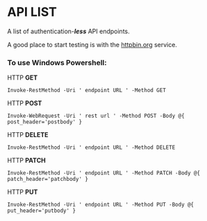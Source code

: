 # API LIST

A list of authentication-***less*** API endpoints.

A good place to start testing is with the [httpbin.org](https://httpbin.org/) service.

### To use Windows Powershell: ###

HTTP **GET**

```
Invoke-RestMethod -Uri ' endpoint URL ' -Method GET
```

HTTP **POST**

```
Invoke-WebRequest -Uri ' rest url ' -Method POST -Body @{ post_header='postbody' }
```

HTTP **DELETE**

```
Invoke-RestMethod -Uri ' endpoint URL ' -Method DELETE
```

HTTP **PATCH**

```
Invoke-RestMethod -Uri ' endpoint URL ' -Method PATCH -Body @{ patch_header='patchbody' }
```

HTTP **PUT**

```
Invoke-RestMethod -Uri ' endpoint URL ' -Method PUT -Body @{ put_header='putbody' }
```

